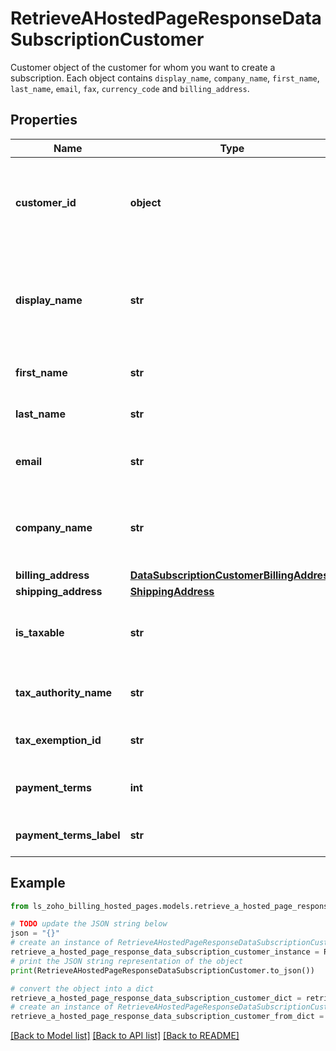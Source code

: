 # RetrieveAHostedPageResponseDataSubscriptionCustomer

Customer object of the customer for whom you want to create a subscription. Each object contains <code>display_name</code>, <code>company_name</code>, <code>first_name</code>, <code>last_name</code>, <code>email</code>, <code>fax</code>, <code>currency_code</code> and <code>billing_address</code>.

## Properties

Name | Type | Description | Notes
------------ | ------------- | ------------- | -------------
**customer_id** | **object** | A unique ID generated by the server. This can be used as an identifier. | [optional] 
**display_name** | **str** | This will be name which will be displayed in the interface and invoices. | [optional] 
**first_name** | **str** | First name of the customer. | [optional] 
**last_name** | **str** | Last name of the customer. | [optional] 
**email** | **str** | Email address of the customer. | [optional] 
**company_name** | **str** | Registered name of the company the customer represents. | [optional] 
**billing_address** | [**DataSubscriptionCustomerBillingAddress**](DataSubscriptionCustomerBillingAddress.md) |  | [optional] 
**shipping_address** | [**ShippingAddress**](ShippingAddress.md) |  | [optional] 
**is_taxable** | **str** | Set to true if customer&#39;s transactions must be tax inclusive. | [optional] 
**tax_authority_name** | **str** | Unique name of the tax authority. | [optional] 
**tax_exemption_id** | **str** | Unique ID of the tax exemption. | [optional] 
**payment_terms** | **int** | Payment Due details for the invoices. | [optional] 
**payment_terms_label** | **str** | Label for the paymet due details. | [optional] 

## Example

```python
from ls_zoho_billing_hosted_pages.models.retrieve_a_hosted_page_response_data_subscription_customer import RetrieveAHostedPageResponseDataSubscriptionCustomer

# TODO update the JSON string below
json = "{}"
# create an instance of RetrieveAHostedPageResponseDataSubscriptionCustomer from a JSON string
retrieve_a_hosted_page_response_data_subscription_customer_instance = RetrieveAHostedPageResponseDataSubscriptionCustomer.from_json(json)
# print the JSON string representation of the object
print(RetrieveAHostedPageResponseDataSubscriptionCustomer.to_json())

# convert the object into a dict
retrieve_a_hosted_page_response_data_subscription_customer_dict = retrieve_a_hosted_page_response_data_subscription_customer_instance.to_dict()
# create an instance of RetrieveAHostedPageResponseDataSubscriptionCustomer from a dict
retrieve_a_hosted_page_response_data_subscription_customer_from_dict = RetrieveAHostedPageResponseDataSubscriptionCustomer.from_dict(retrieve_a_hosted_page_response_data_subscription_customer_dict)
```
[[Back to Model list]](../README.md#documentation-for-models) [[Back to API list]](../README.md#documentation-for-api-endpoints) [[Back to README]](../README.md)


